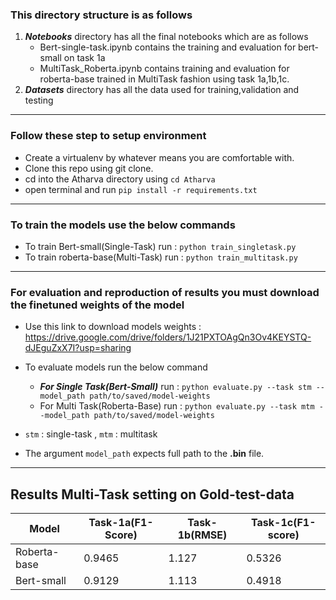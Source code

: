 ### This directory structure is as follows

1) ***Notebooks*** directory has all the final notebooks which are as follows
    * Bert-single-task.ipynb contains the training and evaluation for bert-small on task 1a
    * MultiTask_Roberta.ipynb contains training and evaluation for roberta-base trained in MultiTask fashion using task 1a,1b,1c.
2) ***Datasets*** directory has all the data used for training,validation and testing

***
### Follow these step to setup environment 

* Create a virtualenv by whatever means you are comfortable with.
* Clone this repo using git clone.
* cd into the Atharva directory using ```cd Atharva```
* open terminal and run ```pip install -r requirements.txt```
***
### To train the models use the below commands

* To train Bert-small(Single-Task) run : ```python train_singletask.py```
* To train roberta-base(Multi-Task) run : ```python train_multitask.py```
***
### For evaluation and reproduction of results you must download the finetuned weights of the model 
* Use this link to download models weights : https://drive.google.com/drive/folders/1J21PXTOAgQn3Ov4KEYSTQ-dJEguZxX7I?usp=sharing
* To evaluate models run the below command
  * ***For Single Task(Bert-Small)*** run : ```python evaluate.py --task stm --model_path path/to/saved/model-weights```
  * For Multi Task(Roberta-Base) run : ```python evaluate.py --task mtm --model_path path/to/saved/model-weights```

* ```stm``` : single-task , ```mtm``` : multitask
* The argument ```model_path``` expects full path to the **.bin** file.  
***
## Results Multi-Task setting on Gold-test-data
|Model|Task-1a(F1-Score)|Task-1b(RMSE)|Task-1c(F1-score)|
|-----|-----------------|-------------|-----------------|
|Roberta-base|0.9465|1.127|0.5326|
|Bert-small|0.9129| 1.113| 0.4918|


